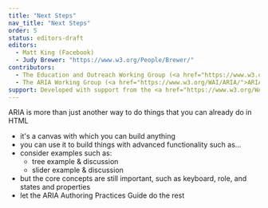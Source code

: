 ```yaml
---
title: "Next Steps"
nav_title: "Next Steps"
order: 5
status: editors-draft
editors:
  - Matt King (Facebook)
  - Judy Brewer: "https://www.w3.org/People/Brewer/"
contributors:
  - The Education and Outreach Working Group (<a href="https://www.w3.org/WAI/EO/">EOWG</a>)
  - The ARIA Working Group (<a href="https://www.w3.org/WAI/ARIA/">ARIA</a>)
support: Developed with support from the <a href="https://www.w3.org/WAI/WCAGTA/">U.S. Access Board, WCAG TA Project, Task 2</a>.
---
```


ARIA is more than just another way to do things that you can already do in HTML

* it's a canvas with which you can build anything
* you can use it to build things with advanced functionality such as...
* consider examples such as:
  * tree example & discussion
  * slider example & discussion
* but the core concepts are still important, such as keyboard, role, and states and properties
* let the ARIA Authoring Practices Guide do the rest
